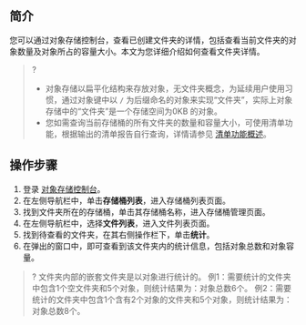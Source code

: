 ## 简介

您可以通过对象存储控制台，查看已创建文件夹的详情，包括查看当前文件夹的对象数量及对象所占的容量大小。本文为您详细介绍如何查看文件夹详情。

>?
>- 对象存储以扁平化结构来存放对象，无文件夹概念，为延续用户使用习惯，通过对象键中以 `/` 为后缀命名的对象来实现“文件夹”，实际上对象存储中的“文件夹”是一个存储空间为0KB 的对象。
>- 您如需查询当前存储桶的所有文件夹的数量和容量大小，可使用清单功能，根据输出的清单报告自行查询，详情请参见 [清单功能概述](https://cloud.tencent.com/document/product/436/33703)。
>

## 操作步骤

1. 登录 [对象存储控制台](https://console.cloud.tencent.com/cos5)。
2. 在左侧导航栏中，单击**存储桶列表**，进入存储桶列表页面。
3. 找到文件夹所在的存储桶，单击其存储桶名称，进入存储桶管理页面。
4. 在左侧导航栏中，选择**文件列表**，进入文件列表页面。
5. 找到待查看的文件夹，在其右侧操作栏下，单击**统计**。
6. 在弹出的窗口中，即可查看到该文件夹内的统计信息，包括对象总数和对象容量。
>? 文件夹内部的嵌套文件夹是以对象进行统计的。
> 例1：需要统计的文件夹中包含1个空文件夹和5个对象，则统计结果为：对象总数6个。
> 例2：需要统计的文件夹中包含1个含有2个对象的文件夹和5个对象，则统计结果为：对象总数8个。
> 

